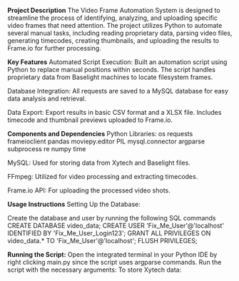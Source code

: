 **Project Description**
  The Video Frame Automation System is designed to streamline the process of identifying, analyzing, and uploading specific video frames that need attention. The project utilizes Python to automate several manual tasks, including reading proprietary data, parsing video files, generating timecodes, creating thumbnails, and uploading the results to Frame.io for further processing.

**Key Features**
  Automated Script Execution:
    Built an automation script using Python to replace manual positions within seconds.
    The script handles proprietary data from Baselight machines to locate filesystem frames.
  
  Database Integration:
    All requests are saved to a MySQL database for easy data analysis and retrieval.
  
  Data Export:
    Export results in basic CSV format and a XLSX file.
    Includes timecode and thumbnail previews uploaded to Frame.io.


**Components and Dependencies**
  Python Libraries:
    os
    requests
    frameioclient
    pandas
    moviepy.editor
    PIL
    mysql.connector
    argparse
    subprocess
    re
    numpy
    time

  MySQL: Used for storing data from Xytech and Baselight files.
  
  FFmpeg: Utilized for video processing and extracting timecodes.
  
  Frame.io API: For uploading the processed video shots.


**Usage Instructions**
  Setting Up the Database:
  
  Create the database and user by running the following SQL commands
    CREATE DATABASE video_data;
    CREATE USER 'Fix_Me_User'@'localhost' IDENTIFIED BY 'Fix_Me_User_Login123';
    GRANT ALL PRIVILEGES ON video_data.* TO 'Fix_Me_User'@'localhost';
    FLUSH PRIVILEGES;

**Running the Script:**
Open the integrated terminal in your Python IDE by right clicking main.py since the script uses argparse commands.
Run the script with the necessary arguments:
To store Xytech data:
